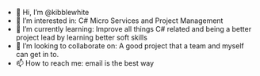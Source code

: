 - 👋 Hi, I’m @kibblewhite
- 👀 I’m interested in: C# Micro Services and Project Management
- 🌱 I’m currently learning: Improve all things C# related and being a better project lead by learning better soft skills 
- 💞️ I’m looking to collaborate on: A good project that a team and myself can get in to.
- 📫 How to reach me: email is the best way

<!---
kibblewhite/kibblewhite is a ✨ special ✨ repository because its `README.md` (this file) appears on your GitHub profile.
You can click the Preview link to take a look at your changes.
--->
